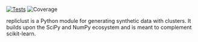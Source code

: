 [![Tests](https://github.com/mzelling/repliclust/actions/workflows/tests.yml/badge.svg)](https://github.com/mzelling/repliclust/actions/workflows/tests.yml)
![Coverage](https://img.shields.io/endpoint?url=https://gist.githubusercontent.com/mzelling/7c9e8b5cc4b5124352fb58b0c753f79f/raw/446925241b32a4ed25b6d20a908e8854e84957a8/repliclust__heads_FixCoverageBadgeWorkflow.json)

repliclust is a Python module for generating synthetic data with 
clusters. It builds upon the SciPy and NumPy ecosystem and is meant
to complement scikit-learn.
